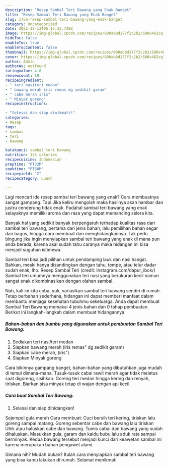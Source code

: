 ```yaml
---
description: "Resep Sambal Teri Bawang yang Enak Banget"
title: "Resep Sambal Teri Bawang yang Enak Banget"
slug: 1756-resep-sambal-teri-bawang-yang-enak-banget
category: Uncategorized
date: 2022-12-13T05:15:23.739Z
image: https://img-global.cpcdn.com/recipes/800ab8d177f2c2b2/680x482cq70/sambal-teri-bawang-foto-resep-utama.jpg
hideToc: false
enableToc: true
enableTocContent: false
thumbnail: https://img-global.cpcdn.com/recipes/800ab8d177f2c2b2/680x482cq70/sambal-teri-bawang-foto-resep-utama.jpg
cover: https://img-global.cpcdn.com/recipes/800ab8d177f2c2b2/680x482cq70/sambal-teri-bawang-foto-resep-utama.jpg
author: Admin
authorAv: notfound
ratingvalue: 4.8
reviewcount: 19
recipeingredient:
- " teri nasiteri medan"
- " bawang merah iris remas dg sedikit garam"
- " cabe merah iris"
- " Minyak goreng"
recipeinstructions:

- "Selesai dan siap dinikmati!"
categories:
- Resep
tags:
- sambal
- teri
- bawang

katakunci: sambal teri bawang 
nutrition: 125 calories
recipecuisine: Indonesian
preptime: "PT32M"
cooktime: "PT30M"
recipeyield: "2"
recipecategory: Lunch

---
```



Lagi mencari ide resep sambal teri bawang yang enak? Cara membuatnya sangat gampang. Tapi Jika keliru mengolah maka hasilnya akan hambar dan justru cenderung tidak enak. Padahal sambal teri bawang yang enak selayaknya memiliki aroma dan rasa yang dapat memancing selera kita.


Banyak hal yang sedikit banyak berpengaruh terhadap kualitas rasa dari sambal teri bawang, pertama dari jenis bahan, lalu pemilihan bahan segar dan bagus, hingga cara membuat dan menghidangkannya. Tak perlu bingung jika ingin menyiapkan sambal teri bawang yang enak di mana pun anda berada, karena asal sudah tahu caranya maka hidangan ini bisa menjadi suguhan istimewa.

Sambal teri bisa jadi pilihan untuk pendamping lauk dan nasi hangat. Bahkan, meski hanya disandingkan dengan tahu, tempe, atau telur dadar sudah enak, lho. Resep Sambal Teri (credit: Instagram.com/dapur_ibok/) Sambal teri umumnya menggunakan teri nasi yang berukuran kecil namun sangat enak dikombinasikan dengan olahan sambal.


Nah, kali ini kita coba, yuk, variasikan sambal teri bawang sendiri di rumah. Tetap berbahan sederhana, hidangan ini dapat memberi manfaat dalam membantu menjaga kesehatan tubuhmu sekeluarga. Anda dapat membuat Sambal Teri Bawang memakai 4 jenis bahan dan 0 tahap pembuatan. Berikut ini langkah-langkah dalam membuat hidangannya.

<!--inarticleads1-->

##### Bahan-bahan dan bumbu yang digunakan untuk pembuatan Sambal Teri Bawang:

1. Sediakan  teri nasi/teri medan
1. Siapkan  bawang merah (iris remas&#34; dg sedikit garam)
1. Siapkan  cabe merah, (iris&#34;)
1. Siapkan  Minyak goreng


Cara bikinnya gampang banget, bahan-bahan yang dibutuhkan juga mudah di temui dimana-mana. Tusuk-tusuk cabai rawit merah agar tidak meletus saat digoreng, sisihkan. Goreng teri medan hingga kering dan renyah, tiriskan. Biarkan sisa minyak tetap di wajan dengan api kecil. 

<!--inarticleads2-->

##### Cara buat Sambal Teri Bawang:


1. Selesai dan siap dihidangkan!

Sejempol gula merah Cara membuat: Cuci bersih teri kering, tiriskan lalu goreng sampai matang. Goreng sebentar cabe dan bawang lalu tiriskan Ulek atau haluskan cabe dan bawang. Tumis cabai dan bawang yang sudah dihaluskan. Masukkan gula, garam dan kaldu bubu lalu aduk rata sampai berminyak. Kedua bawang tersebut menjadi kunci dari keawetan sambal ini karena merupakan bahan pengawet alami. 

Gimana nih? Mudah bukan? Itulah cara menyiapkan sambal teri bawang yang bisa kamu lakukan di rumah. Selamat menikmati
